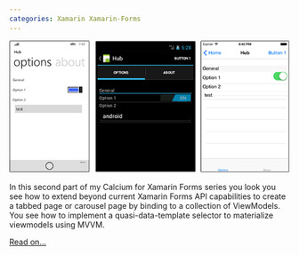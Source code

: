 ```yaml
---
categories: Xamarin Xamarin-Forms
---
```


![Screen shot of three devices](/assets/images/UsingMvvmToCreateTabbedInterfacesWithCalciumForXamarinForms.png)

In this second part of my Calcium for Xamarin Forms series you look you see how to extend beyond current Xamarin Forms API capabilities to create a tabbed page or carousel page by binding to a collection of ViewModels. You see how to implement a quasi-data-template selector to materialize viewmodels using MVVM.

[Read on...](http://www.codeproject.com/Articles/818496/Using-MVVM-to-create-Tabbed-Interfaces-with-Calciu)